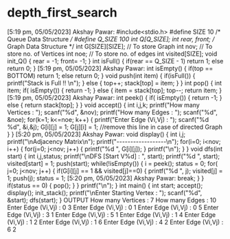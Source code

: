 # depth_first_search



[5:19 pm, 05/05/2023] Akshay Pawar: #include<stdio.h>
#define SIZE 10
/* Queue Data Structure */
#define Q_SIZE 100
int Q[Q_SIZE];
int rear, front;
/* Graph Data Structure */
int G[SIZE][SIZE]; // To store Graph
int nov; // To store no. of Vertices
int noe; // To store no. of edges
int visited[SIZE];
void init_Q()
{
rear = -1;
front= -1;
}
int isFull()
{
if(rear == Q_SIZE - 1)
return 1;
else
return 0;
}
[5:19 pm, 05/05/2023] Akshay Pawar: int isEmpty()
{
if(top == BOTTOM)
return 1;
else
return 0;
}
void push(int item)
{
if(isFull())
{
printf("Stack is Full !! \n");
}
else
{
top++;
stack[top] = item;
}
}
int pop()
{
int item;
if( isEmpty())
{
return -1;
}
else
{
item = stack[top];
top--;
return item;
}
[5:19 pm, 05/05/2023] Akshay Pawar: int peek()
{
if( isEmpty())
{
return -1;
}
else
{
return stack[top];
}
}
void accept()
{
int i,j,k;
printf("How many Vertices : ");
scanf("%d", &nov);
printf("How many Edges : ");
scanf("%d", &noe);
for(k=1; k<=noe; k++)
{
printf("Enter Edge (Vi,Vj) : ");
scanf("%d %d", &i,&j);
G[i][j] = 1;
G[j][i] = 1; //remove this line in case of directed Graph
}
}
[5:20 pm, 05/05/2023] Akshay Pawar: void display()
{
int i,j;
printf("\nAdjacency Matrix\n");
printf("------------------\n");
for(i=0; i<nov; i++)
{
for(j=0; j<nov; j++)
{
printf("%d ", G[i][j]);
}
printf("\n");
}
}
void dfs(int start)
{
int i,j,status;
printf("\nDFS [Start V%d] : ", start);
printf("%d ", start);
visited[start] = 1;
push(start);
while(!isEmpty())
{
i = peek();
status = 0;
for( j=0; j<nov; j++)
{
if(G[i][j] == 1 && visited[j]==0)
{
printf("%d ", j);
visited[j] = 1;
push(j);
status = 1;
[5:20 pm, 05/05/2023] Akshay Pawar: break;
}
}
if(status == 0)
{
pop();
}
}
printf("\n");
}
int main()
{
int start;
accept();
display();
init_stack();
printf("\nEnter Starting Vertex : ");
scanf("%d", &start);
dfs(start);
}
OUTPUT
How many Vertices : 7
How many Edges : 10
Enter Edge (Vi,Vj) : 0 3
Enter Edge (Vi,Vj) : 0 1
Enter Edge (Vi,Vj) : 0 5
Enter Edge (Vi,Vj) : 3 1
Enter Edge (Vi,Vj) : 5 1
Enter Edge (Vi,Vj) : 1 4
Enter Edge (Vi,Vj) : 1 2
Enter Edge (Vi,Vj) : 1 6
Enter Edge (Vi,Vj) : 4 2
Enter Edge (Vi,Vj) : 6 2

